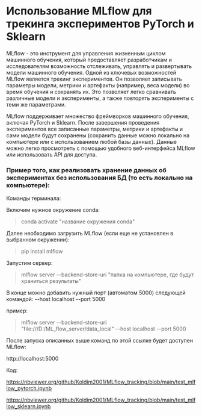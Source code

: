 # Использование MLflow для трекинга экспериментов PyTorch и Sklearn

MLflow - это инструмент для управления жизненным циклом машинного обучения, который предоставляет разработчикам и исследователям возможность отслеживать, управлять и развертывать модели машинного обучения. Одной из ключевых возможностей MLflow является трекинг экспериментов.  Он позволяет записывать параметры модели, метрики и артефакты (например, веса модели) во время обучения и сохранять их. Это позволяет легко сравнивать различные модели и эксперименты, а также повторять эксперименты с теми же параметрами.


MLflow поддерживает множество фреймворков машинного обучения, включая PyTorch и Sklearn. После завершения проведения экспериментов все записанные параметры, метрики и артефакты и сами модели будут сохранены (сохранить данные можно локально на компьютере или с использованием любой базы данных). Данные можно легко просмотреть с помощью удобного веб-интерфейса MLflow или использовать API для доступа.

### Пример того, как реализовать хранение данных об экспериментах без использования БД (то есть локально на компьютере):

Команды терминала:

Включим нужное окружение conda:

>conda activate "название окружения conda"

Далее необходимо загрузить MLflow (если еще не установлен в выбранном окружении):
>pip install mlflow

Запустим сервер:

>mlflow server --backend-store-uri "папка на компьютере, где будут храниться результаты"

В конце можно добавить нужный порт (автоматом 5000) следующей командой: --host localhost --port 5000

пример:
>mlflow server --backend-store-uri "file:///D:/ML_flow_server/data_local" --host localhost --port 5000


После запуска описанных выше команд по этой ссылке будет доступен MLflow:

http://localhost:5000

Код:

https://nbviewer.org/github/Koldim2001/MLflow_tracking/blob/main/test_mlflow_pytorch.ipynb

https://nbviewer.org/github/Koldim2001/MLflow_tracking/blob/main/test_mlflow_sklearn.ipynb
